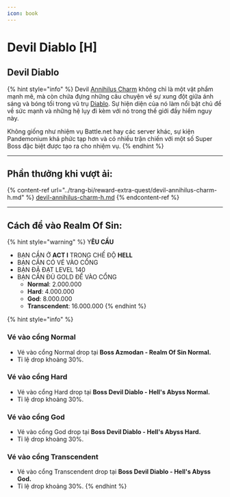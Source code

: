 ```yaml
---
icon: book
---
```


# Devil Diablo \[H]

## Devil Diablo

{% hint style="info" %}
Devil [Annihilus Charm](https://d2tm.com/tag/annihilus-charm/) không chỉ là một vật phẩm mạnh mẽ, mà còn chứa đựng những câu chuyện về sự xung đột giữa ánh sáng và bóng tối trong vũ trụ [Diablo](https://d2tm.com/tag/diablo/). Sự hiện diện của nó làm nổi bật chủ đề về sức mạnh và những hệ lụy đi kèm với nó trong thế giới đầy hiểm nguy này.

Không giống như nhiệm vụ Battle.net hay các server khác, sự kiện Pandemonium khá phức tạp hơn và có nhiều trận chiến với một số Super Boss đặc biệt được tạo ra cho nhiệm vụ.
{% endhint %}

***



## Phần thưởng khi vượt ải:

{% content-ref url="../trang-bi/reward-extra-quest/devil-annihilus-charm-h.md" %}
[devil-annihilus-charm-h.md](../trang-bi/reward-extra-quest/devil-annihilus-charm-h.md)
{% endcontent-ref %}

***



## Cách để vào Realm Of Sin:

{% hint style="warning" %}
Y**ÊU CẦU**

* BẠN CẦN Ở **ACT I** TRONG CHẾ ĐỘ **HELL**
* BẠN CẦN CÓ VÉ VÀO CỔNG
* BẠN ĐÃ ĐẠT LEVEL 140
* BẠN CẦN ĐỦ GOLD ĐỂ VÀO CỔNG&#x20;
  * **Normal**: 2.000.000
  * **Hard**: 4.000.000
  * **God**: 8.000.000
  * **Transcendent**: 16.000.000
{% endhint %}



{% hint style="info" %}
### Vé vào cổng Normal

* Vé vào cổng Normal drop tại **Boss Azmodan - Realm Of Sin Normal.**
* Tỉ lệ drop khoảng 30%.

### Vé vào cổng Hard

* Vé vào cổng Hard drop tại **Boss Devil Diablo - Hell's Abyss Normal.**
* Tỉ lệ drop khoảng 30%.

### Vé vào cổng God

* Vé vào cổng God drop tại **Boss Devil Diablo - Hell's Abyss Hard.**
* Tỉ lệ drop khoảng 30%.

### Vé vào cổng Transcendent

* Vé vào cổng Transcendent drop tại **Boss Devil Diablo - Hell's Abyss God.**
* Tỉ lệ drop khoảng 30%.
{% endhint %}
